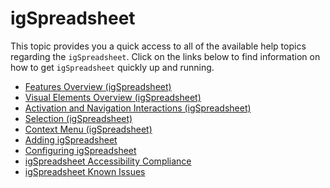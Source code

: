 ﻿<!--
|metadata|
{
    "fileName": "igspreadsheet-igspreadsheet",
    "controlName": "igSpreadsheet",
    "tags": []
}
|metadata|
-->

# igSpreadsheet


This topic provides you a quick access to all of the available help topics regarding the `igSpreadsheet`. Click on the links below to find information on how to get `igSpreadsheet` quickly up and running.

-   [Features Overview (igSpreadsheet)](igspreadsheet-feature-overview.html)
-   [Visual Elements Overview (igSpreadsheet)](igspreadsheet-visual-elements.html)
-   [Activation and Navigation Interactions (igSpreadsheet)](igspreadsheet-activation-and-navigation-interactions.html)
-   [Selection (igSpreadsheet)](igspreadsheet-selection.html)
-   [Context Menu (igSpreadsheet)](igspreadsheet-context-menu.html)
-   [Adding igSpreadsheet](adding-igspreadsheet.html)
-   [Configuring igSpreadsheet](configuring-igspreadsheet.html)
-   [igSpreadsheet Accessibility Compliance](igspreadsheet-accessibility-compliance.html)
-   [igSpreadsheet Known Issues](igspreadsheet-known-issues.html)